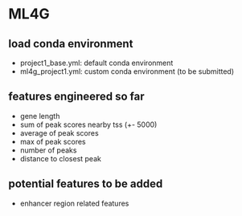 # ML4G

## load conda environment 
- project1_base.yml: default conda environment
- ml4g_project1.yml: custom conda environment (to be submitted)


## features engineered so far
- gene length 
- sum of peak scores nearby tss (+- 5000)
- average of peak scores 
- max of peak scores
- number of peaks 
- distance to closest peak 

## potential features to be added
- enhancer region related features 